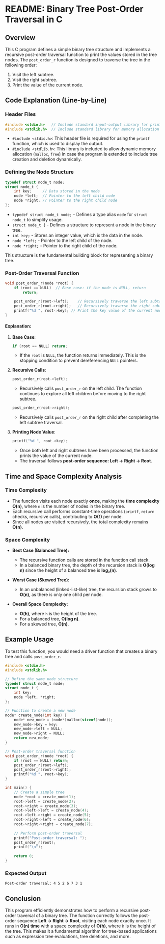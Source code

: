 # README: Binary Tree Post-Order Traversal in C

## Overview
This C program defines a simple binary tree structure and implements a recursive post-order traversal function to print the values stored in the tree nodes. The `post_order_r` function is designed to traverse the tree in the following order:

1. Visit the left subtree.
2. Visit the right subtree.
3. Print the value of the current node.

## Code Explanation (Line-by-Line)

### **Header Files**
```c
#include <stdio.h>   // Include standard input-output library for printf function
#include <stdlib.h>  // Include standard library for memory allocation (if needed in further development)
```
- `#include <stdio.h>`: This header file is required for using the `printf` function, which is used to display the output.
- `#include <stdlib.h>`: This library is included to allow dynamic memory allocation (`malloc`, `free`) in case the program is extended to include tree creation and deletion dynamically.

### **Defining the Node Structure**
```c
typedef struct node_t node;
struct node_t {
    int key;     // Data stored in the node
    node *left;  // Pointer to the left child node
    node *right; // Pointer to the right child node
};
```
- `typedef struct node_t node;` - Defines a type alias `node` for `struct node_t` to simplify usage.
- `struct node_t {` - Defines a structure to represent a node in the binary tree.
- `int key;` - Stores an integer value, which is the data in the node.
- `node *left;` - Pointer to the left child of the node.
- `node *right;` - Pointer to the right child of the node.

This structure is the fundamental building block for representing a binary tree.

### **Post-Order Traversal Function**
```c
void post_order_r(node *root) {
    if (root == NULL)  // Base case: if the node is NULL, return
        return;

    post_order_r(root->left);    // Recursively traverse the left subtree
    post_order_r(root->right);   // Recursively traverse the right subtree
    printf("%d ", root->key); // Print the key value of the current node
}
```

#### **Explanation:**
1. **Base Case**:
   ```c
   if (root == NULL) return;
   ```
   - If the `root` is `NULL`, the function returns immediately. This is the stopping condition to prevent dereferencing `NULL` pointers.

2. **Recursive Calls**:
   ```c
   post_order_r(root->left);
   ```
   - Recursively calls `post_order_r` on the left child. The function continues to explore all left children before moving to the right subtree.
   
   ```c
   post_order_r(root->right);
   ```
   - Recursively calls `post_order_r` on the right child after completing the left subtree traversal.

3. **Printing Node Value**:
   ```c
   printf("%d ", root->key);
   ```
   - Once both left and right subtrees have been processed, the function prints the value of the current node.
   - The traversal follows **post-order sequence: Left → Right → Root**.

## **Time and Space Complexity Analysis**

### **Time Complexity**
- The function visits each node exactly **once**, making the **time complexity O(n)**, where `n` is the number of nodes in the binary tree.
- Each recursive call performs constant-time operations (`printf`, `return` checks, recursive calls), contributing to **O(1)** per node.
- Since all nodes are visited recursively, the total complexity remains **O(n)**.

### **Space Complexity**
- **Best Case (Balanced Tree):**
  - The recursive function calls are stored in the function call stack.
  - In a balanced binary tree, the depth of the recursion stack is **O(log n)** since the height of a balanced tree is **log₂(n)**.

- **Worst Case (Skewed Tree):**
  - In an unbalanced (linked-list-like) tree, the recursion stack grows to **O(n)**, as there is only one child per node.

- **Overall Space Complexity:**
  - **O(h)**, where `h` is the height of the tree.
  - For a balanced tree, **O(log n)**.
  - For a skewed tree, **O(n)**.

## **Example Usage**

To test this function, you would need a driver function that creates a binary tree and calls `post_order_r`.

```c
#include <stdio.h>
#include <stdlib.h>

// Define the same node structure
typedef struct node_t node;
struct node_t {
    int key;
    node *left, *right;
};

// Function to create a new node
node* create_node(int key) {
    node* new_node = (node*)malloc(sizeof(node));
    new_node->key = key;
    new_node->left = NULL;
    new_node->right = NULL;
    return new_node;
}

// Post-order traversal function
void post_order_r(node *root) {
    if (root == NULL) return;
    post_order_r(root->left);
    post_order_r(root->right);
    printf("%d ", root->key);
}

int main() {
    // Create a simple tree
    node *root = create_node(1);
    root->left = create_node(2);
    root->right = create_node(3);
    root->left->left = create_node(4);
    root->left->right = create_node(5);
    root->right->left = create_node(6);
    root->right->right = create_node(7);
    
    // Perform post-order traversal
    printf("Post-order traversal: ");
    post_order_r(root);
    printf("\n");
    
    return 0;
}
```

### **Expected Output**
```
Post-order traversal: 4 5 2 6 7 3 1
```

## **Conclusion**
This program efficiently demonstrates how to perform a recursive post-order traversal of a binary tree. The function correctly follows the post-order sequence **Left → Right → Root**, visiting each node exactly once. It runs in **O(n) time** with a space complexity of **O(h)**, where `h` is the height of the tree. This makes it a fundamental algorithm for tree-based applications such as expression tree evaluations, tree deletions, and more.

